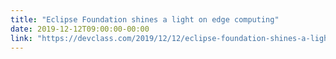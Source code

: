 ```yaml
---
title: "Eclipse Foundation shines a light on edge computing"
date: 2019-12-12T09:00:00-00:00
link: "https://devclass.com/2019/12/12/eclipse-foundation-shines-a-light-on-edge-computing/"
---
```



